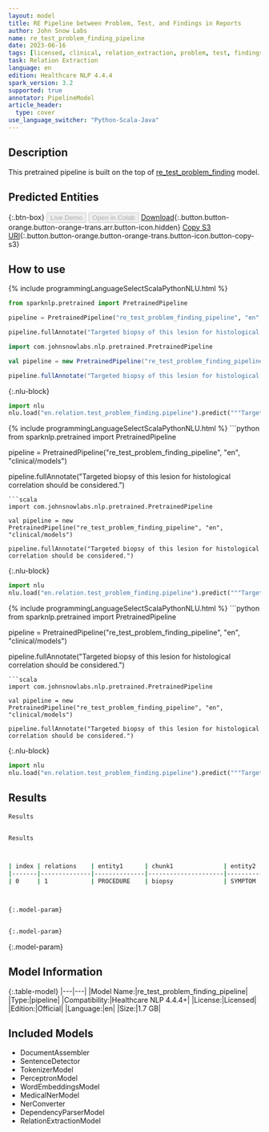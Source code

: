 ```yaml
---
layout: model
title: RE Pipeline between Problem, Test, and Findings in Reports
author: John Snow Labs
name: re_test_problem_finding_pipeline
date: 2023-06-16
tags: [licensed, clinical, relation_extraction, problem, test, findings, en]
task: Relation Extraction
language: en
edition: Healthcare NLP 4.4.4
spark_version: 3.2
supported: true
annotator: PipelineModel
article_header:
  type: cover
use_language_switcher: "Python-Scala-Java"
---
```


## Description

This pretrained pipeline is built on the top of [re_test_problem_finding](https://nlp.johnsnowlabs.com/2021/04/19/re_test_problem_finding_en.html) model.

## Predicted Entities



{:.btn-box}
<button class="button button-orange" disabled>Live Demo</button>
<button class="button button-orange" disabled>Open in Colab</button>
[Download](https://s3.amazonaws.com/auxdata.johnsnowlabs.com/clinical/models/re_test_problem_finding_pipeline_en_4.4.4_3.2_1686954162276.zip){:.button.button-orange.button-orange-trans.arr.button-icon.hidden}
[Copy S3 URI](s3://auxdata.johnsnowlabs.com/clinical/models/re_test_problem_finding_pipeline_en_4.4.4_3.2_1686954162276.zip){:.button.button-orange.button-orange-trans.button-icon.button-copy-s3}

## How to use

<div class="tabs-box" markdown="1">
{% include programmingLanguageSelectScalaPythonNLU.html %}

```python
from sparknlp.pretrained import PretrainedPipeline

pipeline = PretrainedPipeline("re_test_problem_finding_pipeline", "en", "clinical/models")

pipeline.fullAnnotate("Targeted biopsy of this lesion for histological correlation should be considered.")
```
```scala
import com.johnsnowlabs.nlp.pretrained.PretrainedPipeline

val pipeline = new PretrainedPipeline("re_test_problem_finding_pipeline", "en", "clinical/models")

pipeline.fullAnnotate("Targeted biopsy of this lesion for histological correlation should be considered.")
```


{:.nlu-block}
```python
import nlu
nlu.load("en.relation.test_problem_finding.pipeline").predict("""Targeted biopsy of this lesion for histological correlation should be considered.""")
```

</div>

<div class="tabs-box" markdown="1">
{% include programmingLanguageSelectScalaPythonNLU.html %}
```python
from sparknlp.pretrained import PretrainedPipeline

pipeline = PretrainedPipeline("re_test_problem_finding_pipeline", "en", "clinical/models")

pipeline.fullAnnotate("Targeted biopsy of this lesion for histological correlation should be considered.")
```
```scala
import com.johnsnowlabs.nlp.pretrained.PretrainedPipeline

val pipeline = new PretrainedPipeline("re_test_problem_finding_pipeline", "en", "clinical/models")

pipeline.fullAnnotate("Targeted biopsy of this lesion for histological correlation should be considered.")
```

{:.nlu-block}
```python
import nlu
nlu.load("en.relation.test_problem_finding.pipeline").predict("""Targeted biopsy of this lesion for histological correlation should be considered.""")
```
</div>

<div class="tabs-box" markdown="1">
{% include programmingLanguageSelectScalaPythonNLU.html %}
```python
from sparknlp.pretrained import PretrainedPipeline

pipeline = PretrainedPipeline("re_test_problem_finding_pipeline", "en", "clinical/models")

pipeline.fullAnnotate("Targeted biopsy of this lesion for histological correlation should be considered.")
```
```scala
import com.johnsnowlabs.nlp.pretrained.PretrainedPipeline

val pipeline = new PretrainedPipeline("re_test_problem_finding_pipeline", "en", "clinical/models")

pipeline.fullAnnotate("Targeted biopsy of this lesion for histological correlation should be considered.")
```

{:.nlu-block}
```python
import nlu
nlu.load("en.relation.test_problem_finding.pipeline").predict("""Targeted biopsy of this lesion for histological correlation should be considered.""")
```
</div>

## Results

```bash
Results


Results



| index | relations    | entity1      | chunk1              | entity2      |  chunk2 |
|-------|--------------|--------------|---------------------|--------------|---------|
| 0     | 1            | PROCEDURE    | biopsy              | SYMPTOM      |  lesion | 



{:.model-param}


{:.model-param}
```

{:.model-param}
## Model Information

{:.table-model}
|---|---|
|Model Name:|re_test_problem_finding_pipeline|
|Type:|pipeline|
|Compatibility:|Healthcare NLP 4.4.4+|
|License:|Licensed|
|Edition:|Official|
|Language:|en|
|Size:|1.7 GB|

## Included Models

- DocumentAssembler
- SentenceDetector
- TokenizerModel
- PerceptronModel
- WordEmbeddingsModel
- MedicalNerModel
- NerConverter
- DependencyParserModel
- RelationExtractionModel